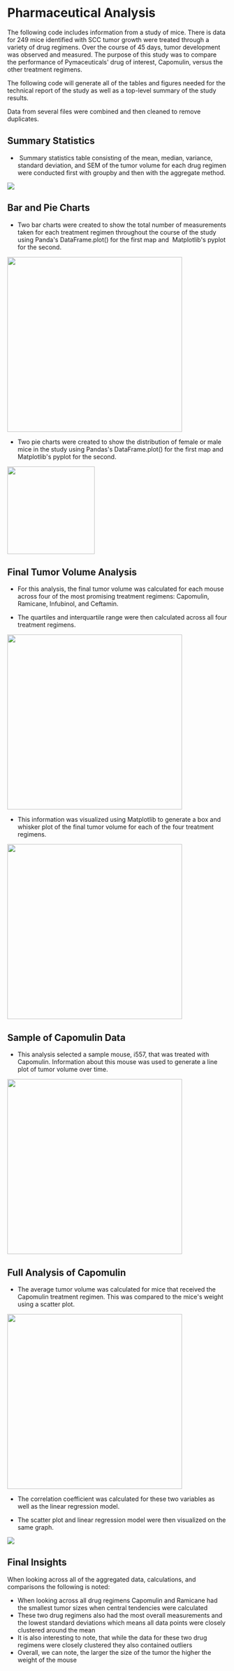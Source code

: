 # Pharmaceutical Analysis

The following code includes information from a study of mice. There is data for 249 mice identified with SCC tumor growth were treated through a variety of drug regimens. Over the course of 45 days, tumor development was observed and measured. The purpose of this study was to compare the performance of Pymaceuticals' drug of interest, Capomulin, versus the other treatment regimens. 

The following code will generate all of the tables and figures needed for the technical report of the study as well as a top-level summary of the study results.

Data from several files were combined and then cleaned to remove duplicates.

## Summary Statistics

-  Summary statistics table consisting of the mean, median, variance, standard deviation, and SEM of the tumor volume for each drug regimen were conducted first with groupby and then with the aggregate method. 

<img src="https://github.com/kflores56/matplotlib-challenge/blob/main/Pymaceuticals/Images/1.png"/>

## Bar and Pie Charts

- Two bar charts were created to show the total number of measurements taken for each treatment regimen throughout the course of the study using Panda's DataFrame.plot() for the first map and  Matplotlib's pyplot for the second. 

<img src="https://github.com/kflores56/matplotlib-challenge/blob/main/Pymaceuticals/Images/3.png" width="400"/>

- Two pie charts were created to show the distribution of female or male mice in the study using Pandas's DataFrame.plot() for the first map and Matplotlib's pyplot for the second.

<img src="https://github.com/kflores56/matplotlib-challenge/blob/main/Pymaceuticals/Images/4.png" width="200"/>

## Final Tumor Volume Analysis

- For this analysis, the final tumor volume was calculated for each mouse across four of the most promising treatment regimens: Capomulin, Ramicane, Infubinol, and Ceftamin. 

- The quartiles and interquartile range were then calculated across all four treatment regimens.

<img src="https://github.com/kflores56/matplotlib-challenge/blob/main/Pymaceuticals/Images/5.png" width="400"/>

- This information was visualized using Matplotlib to generate a box and whisker plot of the final tumor volume for each of the four treatment regimens.

<img src="https://github.com/kflores56/matplotlib-challenge/blob/main/Pymaceuticals/Images/6.png" width="400"/>

## Sample of Capomulin Data

- This analysis selected a sample mouse, i557, that was treated with Capomulin. Information about this mouse was used to generate a line plot of tumor volume over time.

<img src="https://github.com/kflores56/matplotlib-challenge/blob/main/Pymaceuticals/Images/7.png" width="400"/>

## Full Analysis of Capomulin

- The average tumor volume was calculated for mice that received the Capomulin treatment regimen. This was compared to the mice's weight using a scatter plot. 

<img src="https://github.com/kflores56/matplotlib-challenge/blob/main/Pymaceuticals/Images/8.png" width="400"/>

- The correlation coefficient was calculated for these two variables as well as the linear regression model. 

- The scatter plot and linear regression model were then visualized on the same graph. 

<img src="https://github.com/kflores56/matplotlib-challenge/blob/main/Pymaceuticals/Images/9.png"/>

## Final Insights

When looking across all of the aggregated data, calculations, and comparisons the following is noted: 
- When looking across all drug regimens Capomulin and Ramicane had the smallest tumor sizes when central tendencies were calculated
- These two drug regimens also had the most overall measurements and the lowest standard deviations which means all data points were closely clustered around the mean
- It is also interesting to note, that while the data for these two drug regimens were closely clustered they also contained outliers
- Overall, we can note, the larger the size of the tumor the higher the weight of the mouse
